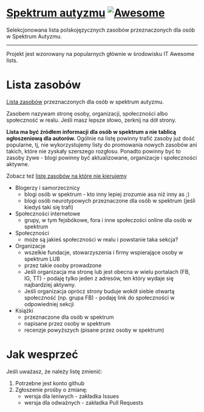 # [Spektrum autyzmu](https://spektrum-autyzmu.github.io/) [![Awesome](https://awesome.re/badge-flat.svg)](https://awesome.re)

Selekcjonowana lista polskojęzycznych zasobów przeznaczonych dla osób w Spektrum Autyzmu.

---

Projekt jest wzorowany na popularnych głównie w środowisku IT Awesome lists.

# Lista zasobów

[Lista zasobów](index.md) przeznaczonych dla osób w spektrum autyzmu.

Zasobem nazywam stronę osoby, organizacji, społeczności albo społeczność w realu. Jeśli masz lepsze słowo, zerknij na dół strony.

**Lista ma być źródłem informacji dla osób w spektrum a nie tablicą ogłoszeniową dla autorów.**
Ogólnie na listę powinny trafić zasoby już dość popularne, tj, nie wykorzystujemy listy do promowania nowych zasobów ani takich, które nie zyskały szerszego rozgłosu. Ponadto powinny być to zasoby żywe - blogi powinny być aktualizowane, organizacje i społeczności aktywne. 

Zobacz też [listę zasobów na które nie kierujemy](nogolist.md)

- Blogerzy i samorzecznicy
    - blogi osób w spektrum - kto inny lepiej zrozumie asa niż inny as ;)
    - blogi osób neurotypowych przeznaczone dla osób w spektrum (jeśli kiedyś taki się trafi)
- Społeczności internetowe
    - grupy, w tym fejsbókowe, fora i inne społeczości online dla osób w spektrum
- Społeczności
    - może są jakieś społeczności w realu i powstanie taka sekcja?
- Organizacje
    - wszelkie fundacje, stowarzyszenia i firmy wspierające osoby w spektrum LUB
    - przez takie osoby prowadzone
    - Jeśli organizacja ma stronę lub jest obecna w wielu portalach (FB, IG, TT) - podaję tylko jeden z adresów, ten który wydaje się najbardziej aktywny. 
    - Jeśli organizacja oprócz strony buduje wokół siebie otwartą społeczność (np. grupa FB) - podaję link do społeczności w odpowiedniej sekcji
- Książki
    - przeznaczone dla osób w spektrum
    - napisane przez osoby w spektrum
    - recenzje powyższych (pisane przez osoby w spektrum)
    
# Jak wesprzeć

Jeśli uważasz, że należy listę zmienić:

1. Potrzebne jest konto github
2. Zgłoszenie prośby o zmianę:
    - wersja dla leniwych - zakładka Issues
    - wersja dla odważnych - zakładka Pull Requests

